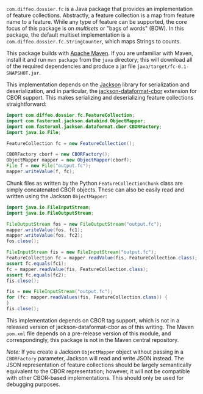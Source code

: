 `com.diffeo.dossier.fc` is a Java package that provides an
implementation of feature collections. Abstractly, a feature
collection is a map from feature name to a feature. While any type of
feature can be supported, the core focus of this package is on
*multisets* or "bags of words" (BOW). In this package, the default
multiset implementation is a `com.diffeo.dossier.fc.StringCounter`,
which maps Strings to counts.

This package builds with [Apache Maven](http://maven.apache.org/).  If
you are unfamiliar with Maven, install it and run ``mvn package`` from
the ``java`` directory; this will download all of the required
dependencies and produce a jar file
``java/target/fc-0.1-SNAPSHOT.jar``.

This implementation depends on the
[Jackson](https://github.com/FasterXML/jackson) library for
serialization and deserialization, and in particular, the
[jackson-dataformat-cbor](https://github.com/FasterXML/jackson-dataformat-cbor)
extension for CBOR support.  This makes serializing and deserializing
feature collections straightforward:

```java
import com.diffeo.dossier.fc.FeatureCollection;
import com.fasterxml.jackson.databind.ObjectMapper;
import com.fasterxml.jackson.dataformat.cbor.CBORFactory;
import java.io.File;

FeatureCollection fc = new FeatureCollection();

CBORFactory cborf = new CBORFactory();
ObjectMapper mapper = new ObjectMapper(cborf);
File f = new File("output.fc");
mapper.writeValue(f, fc);
```

Chunk files as written by the Python `FeatureCollectionChunk`
class are simply concatenated CBOR objects.  These can also be easily
read and written using the Jackson `ObjectMapper`:

```java
import java.io.FileInputStream;
import java.io.FileOutputStream;

FileOutputStream fos = new FileOutputStream("output.fc");
mapper.writeValue(fos, fc1);
mapper.writeValue(fos, fc2);
fos.close();

FileInputStream fis = new FileInputStream("output.fc");
FeatureCollection fc = mapper.readValue(fis, FeatureCollection.class);
assert fc.equals(fc1);
fc = mapper.readValue(fis, FeatureCollection.class);
assert fc.equals(fc2);
fis.close();

fis = new FileInputStream("output.fc");
for (fc: mapper.readValues(fis, FeatureCollection.class)) {
}
fis.close();
```

This implementation depends on CBOR tag support, which is not in a
released version of jackson-dataformat-cbor as of this writing.  The
Maven `pom.xml` file depends on a pre-release version of this module,
and correspondingly, this package is not in the Maven central
repository.

*Note:* If you create a Jackson `ObjectMapper` object without passing
 in a `CBORFactory` parameter, Jackson will read and write JSON
 instead.  The JSON representation of feature collections should be
 largely semantically equivalent to the CBOR representation; however,
 it will not be compatible with other CBOR-based implementations.
 This should only be used for debugging purposes.

